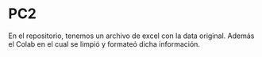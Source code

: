 # PC2
En el repositorio, tenemos un archivo de excel con la data original. Además el Colab en el cual se limpió y formateó dicha información.
